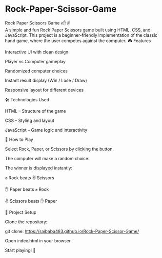# Rock-Paper-Scissor-Game
Rock Paper Scissors Game ✊✋✌️  
A simple and fun Rock Paper Scissors game built using HTML, CSS, and JavaScript. This project is a beginner-friendly implementation of the classic hand game, where the user competes against the computer.
🎮 Features

Interactive UI with clean design

Player vs Computer gameplay

Randomized computer choices

Instant result display (Win / Lose / Draw)

Responsive layout for different devices

🛠️ Technologies Used

HTML – Structure of the game

CSS – Styling and layout

JavaScript – Game logic and interactivity

🚀 How to Play

Select Rock, Paper, or Scissors by clicking the button.

The computer will make a random choice.

The winner is displayed instantly:

✊ Rock beats ✌ Scissors

✋ Paper beats ✊ Rock

✌ Scissors beats ✋ Paper

📂 Project Setup

Clone the repository:

git clone:
https://saibaba483.github.io/Rock-Paper-Scissor-Game/


Open index.html in your browser.

Start playing! 🎉
